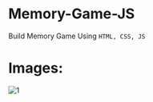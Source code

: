 # Memory-Game-JS
Build Memory Game Using `HTML, CSS, JS`
# Images: 

![1](https://user-images.githubusercontent.com/26336407/156635542-8119e9d6-7568-4195-b95a-aa30737b6d3e.jpeg)
